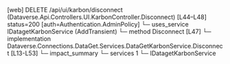 [web] DELETE /api/ui/karbon/disconnect  (Dataverse.Api.Controllers.UI.KarbonController.Disconnect)  [L44–L48] status=200 [auth=Authentication.AdminPolicy]
  └─ uses_service IDatagetKarbonService (AddTransient)
    └─ method Disconnect [L47]
      └─ implementation Dataverse.Connections.DataGet.Services.DataGetKarbonService.Disconnect [L13-L53]
  └─ impact_summary
    └─ services 1
      └─ IDatagetKarbonService

